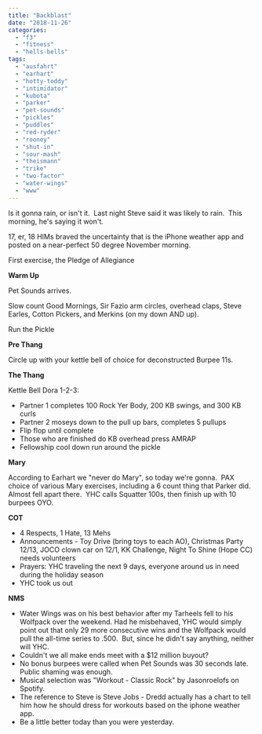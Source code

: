 ```yaml
---
title: "Backblast"
date: "2018-11-26"
categories: 
  - "f3"
  - "fitness"
  - "hells-bells"
tags: 
  - "ausfahrt"
  - "earhart"
  - "hotty-toddy"
  - "intimidator"
  - "kubota"
  - "parker"
  - "pet-sounds"
  - "pickles"
  - "puddles"
  - "red-ryder"
  - "rooney"
  - "shut-in"
  - "sour-mash"
  - "theismann"
  - "trike"
  - "two-factor"
  - "water-wings"
  - "www"
---
```


Is it gonna rain, or isn't it.  Last night Steve said it was likely to rain.  This morning, he's saying it won't.

17, er, 18 HIMs braved the uncertainty that is the iPhone weather app and posted on a near-perfect 50 degree November morning.

First exercise, the Pledge of Allegiance

**Warm Up**

Pet Sounds arrives.

Slow count Good Mornings, Sir Fazio arm circles, overhead claps, Steve Earles, Cotton Pickers, and Merkins (on my down AND up).

Run the Pickle

**Pre Thang**

Circle up with your kettle bell of choice for deconstructed Burpee 11s.

**The Thang**

Kettle Bell Dora 1-2-3:

- Partner 1 completes 100 Rock Yer Body, 200 KB swings, and 300 KB curls
- Partner 2 moseys down to the pull up bars, completes 5 pullups
- Flip flop until complete
- Those who are finished do KB overhead press AMRAP
- Fellowship cool down run around the pickle

**Mary**

According to Earhart we "never do Mary", so today we're gonna.  PAX choice of various Mary exercises, including a 6 count thing that Parker did.  Almost fell apart there.  YHC calls Squatter 100s, then finish up with 10 burpees OYO.

**COT**

- 4 Respects, 1 Hate, 13 Mehs
- Announcements - Toy Drive (bring toys to each AO), Christmas Party 12/13, JOCO clown car on 12/1, KK Challenge, Night To Shine (Hope CC) needs volunteers
- Prayers: YHC traveling the next 9 days, everyone around us in need during the holiday season
- YHC took us out

**NMS**

- Water Wings was on his best behavior after my Tarheels fell to his Wolfpack over the weekend. Had he misbehaved, YHC would simply point out that only 29 more consecutive wins and the Wolfpack would pull the all-time series to .500.  But, since he didn't say anything, neither will YHC.
- Couldn't we all make ends meet with a $12 million buyout?
- No bonus burpees were called when Pet Sounds was 30 seconds late.  Public shaming was enough.
- Musical selection was "Workout - Classic Rock" by Jasonroelofs on Spotify.
- The reference to Steve is Steve Jobs - Dredd actually has a chart to tell him how he should dress for workouts based on the iphone weather app.
- Be a little better today than you were yesterday.
